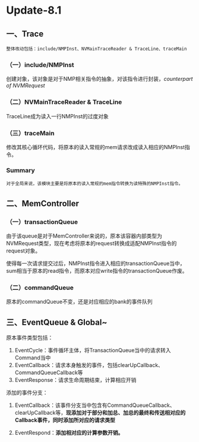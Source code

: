 # Update-8.1

## 一、Trace

    整体改动包括：include/NMPInst、NVMainTraceReader & TraceLine、traceMain

### （一）include/NMPInst

创建对象，该对象是对于NMP相关指令的抽象，对该指令进行封装，*counterpart of NVMRequest*

### （二）NVMainTraceReader & TraceLine

TraceLine成为读入一行NMPInst的过度对象

### （三）traceMain

修改其核心循环代码，将原本的读入常规的mem请求改成读入相应的NMPInst指令。

### Summary

    对于全局来说，该模块主要是将原本的读入常规的mem指令转换为读特殊的NMPInst指令。

## 二、MemController

### （一）transactionQueue

由于该queue是对于MemController来说的，原本该容器内部类型为NVMRequest类型，现在考虑将原本的request转换成适配NMPInst指令的request对象。

使得每一次请求提交过后，NMPInst指令进入相应的transactionQueue当中，sum相当于原本的read指令，而原本对应write指令的transactionQueue作废。

### （二）commandQueue

原本的commandQueue不变，还是对应相应的bank的事件队列

## 三、EventQueue & Global~

原本事件类型包括：

1. EventCycle：事件循环主体，将TransactionQueue当中的请求转入Command当中
2. EventCallback：请求本身触发的事件，包括clearUpCallback、CommandQueueCallback等
3. EventResponse：请求生命周期结束，计算相应开销

添加的事件分支：

1. EventCallback：该事件分支当中包含有CommandQueueCallback、clearUpCallback等，**现添加对于部分和加总、加总的最终和传送相对应的Callback事件，同时添加所对应的请求类型**

2. EventRespond：**添加相对应的计算参数开销。**
